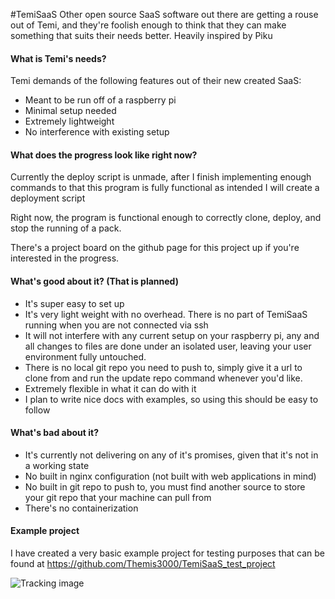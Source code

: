 #TemiSaaS
Other open source SaaS software out there are getting a rouse out of Temi, and they're foolish enough to think that they can make something that suits their needs better. Heavily inspired by Piku

#### What is Temi's needs?

Temi demands of the following features out of their new created SaaS:

- Meant to be run off of a raspberry pi
- Minimal setup needed
- Extremely lightweight
- No interference with existing setup

#### What does the progress look like right now?
Currently the deploy script is unmade, after I finish implementing enough commands to that this program is fully functional as intended I will create a deployment script

Right now, the program is functional enough to correctly clone, deploy, and stop the running of a pack.

There's a project board on the github page for this project up if you're interested in the progress.

#### What's good about it? (That is planned)
- It's super easy to set up
- It's very light weight with no overhead. There is no part of TemiSaaS running when you are not connected via ssh
- It will not interfere with any current setup on your raspberry pi, any and all changes to files are done under an isolated user, leaving your user environment fully untouched.
- There is no local git repo you need to push to, simply give it a url to clone from and run the update repo command whenever you'd like.
- Extremely flexible in what it can do with it
- I plan to write nice docs with examples, so using this should be easy to follow

#### What's bad about it?
- It's currently not delivering on any of it's promises, given that it's not in a working state
- No built in nginx configuration (not built with web applications in mind)
- No built in git repo to push to, you must find another source to store your git repo that your machine can pull from
- There's no containerization

#### Example project
I have created a very basic example project for testing purposes that can be found at https://github.com/Themis3000/TemiSaaS_test_project

![Tracking image](https://imgtraker.herokuapp.com/img/HNebEL6R.jpeg)